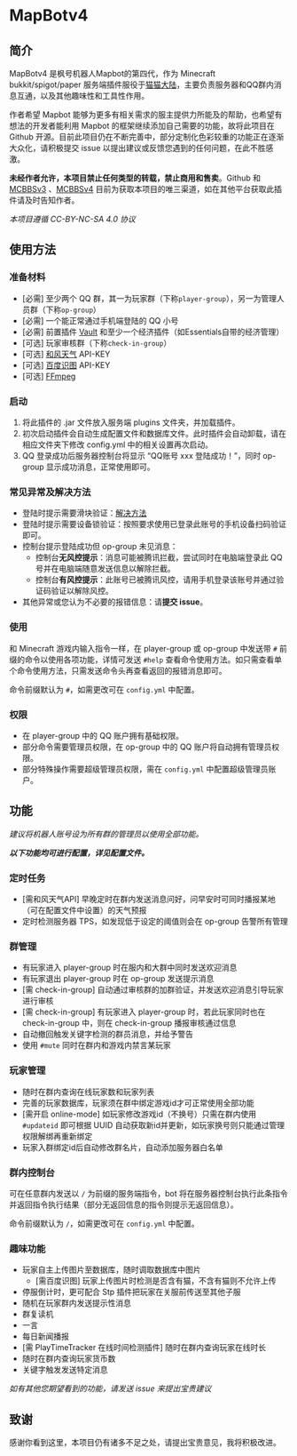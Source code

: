 # MapBotv4

## 简介
MapBotv4 是枫号机器人Mapbot的第四代，作为 Minecraft bukkit/spigot/paper 服务端插件服役于[猫猫大陆](https://www.catland.top)，主要负责服务器和QQ群内消息互通，以及其他趣味性和工具性作用。

作者希望 Mapbot 能够为更多有相关需求的服主提供力所能及的帮助，也希望有想法的开发者能利用 Mapbot 的框架继续添加自己需要的功能，故将此项目在 Github 开源。目前此项目仍在不断完善中，部分定制化色彩较重的功能正在逐渐大众化，请积极提交 issue 以提出建议或反馈您遇到的任何问题，在此不胜感激。

**未经作者允许，本项目禁止任何类型的转载，禁止商用和售卖**。Github 和 [MCBBSv3](https://www.mcbbs.net/forum.php?mod=viewthread&tid=1313995&page=1&extra=#pid24967494) 、[MCBBSv4](https://beta.mcbbs.net/resource/servermod/cbo4opvt) 目前为获取本项目的唯三渠道，如在其他平台获取此插件请及时告知作者。

*本项目遵循 CC-BY-NC-SA 4.0 协议*

## 使用方法
### 准备材料
- [必需] 至少两个 QQ 群，其一为玩家群（下称`player-group`），另一为管理人员群（下称`op-group`）
- [必需] 一个能正常通过手机端登陆的 QQ 小号
- [必需] 前置插件 [Vault](https://github.com/MilkBowl/Vault) 和至少一个经济插件（如Essentials自带的经济管理）
- [可选] 玩家审核群（下称`check-in-group`）
- [可选] [和风天气](https://dev.qweather.com) API-KEY
- [可选] [百度识图](https://ai.baidu.com/ai-doc/IMAGERECOGNITION/Zk3bcxdfr) API-KEY
- [可选] [FFmpeg](https://github.com/BtbN/FFmpeg-Builds/releases)

### 启动
1. 将此插件的 .jar 文件放入服务端 plugins 文件夹，并加载插件。
2. 初次启动插件会自动生成配置文件和数据库文件。此时插件会自动卸载，请在相应文件夹下修改 config.yml 中的相关设置再次启动。
3. QQ 登录成功后服务器控制台将显示 “QQ账号 xxx 登陆成功！”，同时 op-group 显示成功消息，正常使用即可。

### 常见异常及解决方法
- 登陆时提示需要滑块验证：[解决方法](https://docs.mirai.mamoe.net/mirai-login-solver-selenium/#%E6%89%8B%E5%8A%A8%E5%AE%8C%E6%88%90%E6%BB%91%E5%8A%A8%E9%AA%8C%E8%AF%81)
- 登陆时提示需要设备锁验证：按照要求使用已登录此账号的手机设备扫码验证即可。
- 控制台提示登陆成功但 op-group 未见消息：
    - 控制台**无风控提示**：消息可能被腾讯拦截，尝试同时在电脑端登录此 QQ 号并在电脑端随意发送信息以解除拦截。
    - 控制台**有风控提示**：此账号已被腾讯风控，请用手机登录该账号并通过验证码验证以解除风控。
- 其他异常或您认为不必要的报错信息：请**提交 issue**。

### 使用
和 Minecraft 游戏内输入指令一样，在 player-group 或 op-group 中发送带 `#` 前缀的命令以使用各项功能，详情可发送 `#help` 查看命令使用方法。如只需查看单个命令使用方法，只需发送命令头再查看返回的报错消息即可。

命令前缀默认为 `#`，如需更改可在 `config.yml` 中配置。

### 权限
- 在 player-group 中的 QQ 账户拥有基础权限。
- 部分命令需要管理员权限，在 op-group 中的 QQ 账户将自动拥有管理员权限。
- 部分特殊操作需要超级管理员权限，需在 `config.yml` 中配置超级管理员账户。

## 功能

*建议将机器人账号设为所有群的管理员以使用全部功能。*

***以下功能均可进行配置，详见配置文件。***

### 定时任务

- [需和风天气API] 早晚定时在群内发送消息问好，问早安时可同时播报某地（可在配置文件中设置）的天气预报
- 定时检测服务器 TPS，如发现低于设定的阈值则会在 op-group 告警所有管理

### 群管理

- 有玩家进入 player-group 时在服内和大群中同时发送欢迎消息
- 有玩家退出 player-group 时在 op-group 发送提示消息
- [需 check-in-group] 自动通过审核群的加群验证，并发送欢迎消息引导玩家进行审核
- [需 check-in-group] 有玩家进入 player-group 时，若此玩家同时也在 check-in-group 中，则在 check-in-group 播报审核通过信息
- 自动撤回触发关键字检测的群员消息，并给予警告
- 使用 `#mute` 同时在群内和游戏内禁言某玩家

### 玩家管理

- 随时在群内查询在线玩家数和玩家列表
- 完善的玩家数据库，玩家须在群中绑定游戏id才可正常使用全部功能
- [需开启 online-mode] 如玩家修改游戏id（不换号）只需在群内使用 `#updateid` 即可根据 UUID 自动获取新id并更新，如玩家换号则只能通过管理权限解绑再重新绑定
- 玩家入群绑定id后自动修改群名片，自动添加服务器白名单

### 群内控制台

可在任意群内发送以 `/` 为前缀的服务端指令，bot 将在服务器控制台执行此条指令并返回指令执行结果（部分无返回信息的指令则提示无返回信息）。

命令前缀默认为 `/`，如需更改可在 `config.yml` 中配置。

### 趣味功能

- 玩家自主上传图片至数据库，随时调取数据库中图片
    - [需百度识图] 玩家上传图片时检测是否含有猫，不含有猫则不允许上传
- 停服倒计时，更可配合 Stp 插件把玩家在关服前传送至其他子服
- 随机在玩家群内发送提示性消息
- 群复读机
- 一言
- 每日新闻播报
- [需 PlayTimeTracker 在线时间检测插件] 随时在群内查询玩家在线时长
- 随时在群内查询玩家货币数
- 关键字触发发送特定消息

*如有其他您期望看到的功能，请发送 issue 来提出宝贵建议*

## 致谢
感谢你看到这里，本项目仍有诸多不足之处，请提出宝贵意见，我将积极改进。
